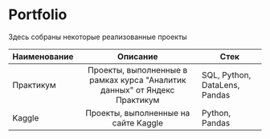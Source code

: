 # Portfolio

Здесь собраны некоторые реализованные проекты

| Наименование       | Описание                         | Стек              |
| ------------------ | :------------------------------: | ----------------- |
| Практикум          | Проекты, выполненные в рамках курса "Аналитик данных" от Яндекс Практикум   | SQL, Python, DataLens, Pandas |
| Kaggle             | Проекты, выполненные на сайте Kaggle                                | Python, Pandas    |
